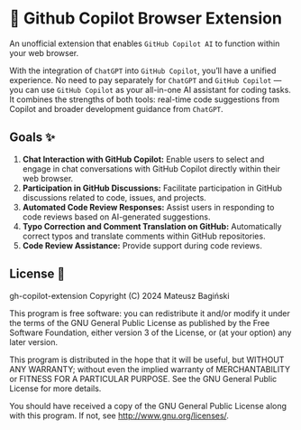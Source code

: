 # 🤖 Github Copilot Browser Extension

An unofficial extension that enables `GitHub Copilot AI` to function within your web browser. 

With the integration of `ChatGPT` into `GitHub Copilot`, you’ll have a unified experience. No need to pay separately for `ChatGPT` and `GitHub Copilot` — you can use `GitHub Copilot` as your all-in-one AI assistant for coding tasks. It combines the strengths of both tools: real-time code suggestions from Copilot and broader development guidance from `ChatGPT`.
 
## Goals ✨

1. **Chat Interaction with GitHub Copilot:** Enable users to select and engage in chat conversations with GitHub Copilot directly within their web browser.
2. **Participation in GitHub Discussions:** Facilitate participation in GitHub discussions related to code, issues, and projects.
3. **Automated Code Review Responses:** Assist users in responding to code reviews based on AI-generated suggestions.
4. **Typo Correction and Comment Translation on GitHub:** Automatically correct typos and translate comments within GitHub repositories.
5. **Code Review Assistance:** Provide support during code reviews.

## License 📖

gh-copilot-extension
Copyright (C) 2024  Mateusz Bagiński

This program is free software: you can redistribute it and/or modify
it under the terms of the GNU General Public License as published by
the Free Software Foundation, either version 3 of the License, or
(at your option) any later version.

This program is distributed in the hope that it will be useful,
but WITHOUT ANY WARRANTY; without even the implied warranty of
MERCHANTABILITY or FITNESS FOR A PARTICULAR PURPOSE.  See the
GNU General Public License for more details.

You should have received a copy of the GNU General Public License
along with this program.  If not, see <http://www.gnu.org/licenses/>.
